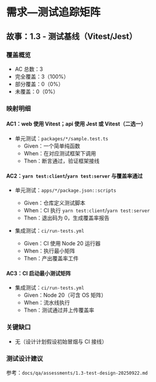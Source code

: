 # 需求—测试追踪矩阵

## 故事：1.3 - 测试基线（Vitest/Jest）

### 覆盖概览

- AC 总数：3
- 完全覆盖：3（100%）
- 部分覆盖：0（0%）
- 未覆盖：0（0%）

### 映射明细

#### AC1：web 使用 Vitest；api 使用 Jest 或 Vitest（二选一）

- 单元测试：`packages/*/sample.test.ts`
  - Given：一个简单纯函数
  - When：在对应测试框架下调用
  - Then：断言通过，验证框架接线

#### AC2：`yarn test:client`/`yarn test:server` 与覆盖率通过

- 单元测试：`apps/*/package.json::scripts`
  - Given：仓库定义测试脚本
  - When：CI 执行 `yarn test:client`/`yarn test:server`
  - Then：退出码为 0，生成覆盖率报告

- 集成测试：`ci/run-tests.yml`
  - Given：CI 使用 Node 20 运行器
  - When：执行最小矩阵
  - Then：产出覆盖率工件

#### AC3：CI 启动最小测试矩阵

- 集成测试：`ci/run-tests.yml`
  - Given：Node 20（可含 OS 矩阵）
  - When：流水线执行
  - Then：测试通过并上传覆盖率

### 关键缺口

- 无（设计计划假设初始冒烟与 CI 接线）

### 测试设计建议

参考：`docs/qa/assessments/1.3-test-design-20250922.md`
